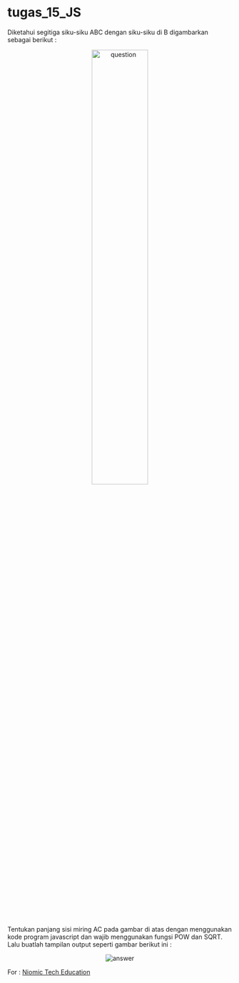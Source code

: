 # tugas_15_JS

Diketahui segitiga siku-siku ABC dengan siku-siku di B digambarkan sebagai berikut :
<p align="center">
<img src="https://lh3.googleusercontent.com/wZEsq5lw2bLXDQjF-tBWi55KVltck3-LyDQ-Af6qY4xUZjkxgrCjK8SkzlylEF2Oyi99fiyOBrwe1ygwvMo_tczZZiNlTovoFiQsydgDJ4kILu50gvtzVp_RJ8wZzk4gAPt3oNwq" alt="question"  width="50%"/>
</p>

Tentukan panjang sisi miring AC pada gambar di atas dengan menggunakan kode program javascript dan wajib menggunakan fungsi POW dan SQRT. Lalu buatlah tampilan output seperti gambar berikut ini :

<p align="center">
<img src="https://lh6.googleusercontent.com/QHs0yabWSqnFQPPGk_r_torRSLzEdDs0DJQ1OP9XaePMFN1FwphekEHk8H0N9uEuuJwFMZkLxnfzjxUvswBuzK4TJ2-8AEx14hytvSjo-PoOVT5EHNPzmWOhzINmqKX6yjpJo8OU" alt="answer"  />
</p>

For : [Niomic Tech Education](https://niomic.com/)
